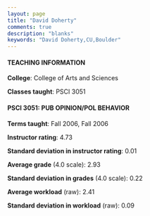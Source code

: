 ```yaml
---
layout: page
title: "David Doherty" 
comments: true
description: "blanks"
keywords: "David Doherty,CU,Boulder"
---
```

<head>
<script src="https://ajax.googleapis.com/ajax/libs/jquery/2.1.3/jquery.min.js"></script>
<script src="https://dl.dropboxusercontent.com/s/pc42nxpaw1ea4o9/highcharts.js?dl=0"></script>
<!-- <script src="../assets/js/highcharts.js"></script> -->
<style type="text/css">@font-face {
	font-family: "Bebas Neue";
	src: url(https://www.filehosting.org/file/details/544349/BebasNeue Regular.otf) format("opentype");
	}
	h1.Bebas { 
		font-family: "Bebas Neue", Verdana, Tahoma;
	}
</style>
</head>
	   
#### TEACHING INFORMATION

**College**: College of Arts and Sciences

**Classes taught**: PSCI 3051

#### PSCI 3051: PUB OPINION/POL BEHAVIOR

**Terms taught**: Fall 2006, Fall 2006

**Instructor rating**: 4.73

**Standard deviation in instructor rating**: 0.01

**Average grade** (4.0 scale): 2.93

**Standard deviation in grades** (4.0 scale): 0.22

**Average workload** (raw): 2.41

**Standard deviation in workload** (raw): 0.09


